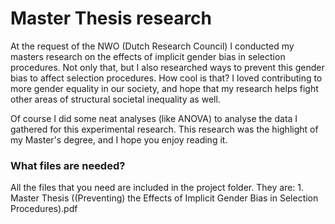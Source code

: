 # Master Thesis research
At the request of the NWO (Dutch Research Council) I conducted my masters research on the effects of implicit gender bias in selection procedures. Not only that, but I also researched ways to prevent this gender bias to affect selection procedures. How cool is that? I loved contributing to more gender equality in our society, and hope that my research helps fight other areas of structural societal inequality as well.

Of course I did some neat analyses (like ANOVA) to analyse the data I gathered for this experimental research. 
This research was the highlight of my Master's degree, and I hope you enjoy reading it.


### What files are needed?
All the files that you need are included in the project folder. They are:
    1. Master Thesis ((Preventing) the Effects of Implicit Gender Bias in Selection Procedures).pdf




